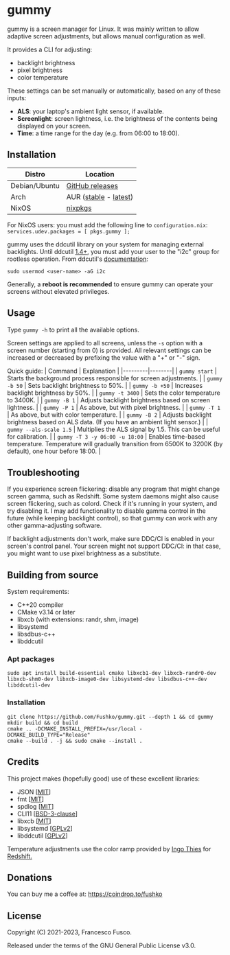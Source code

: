 # gummy

gummy is a screen manager for Linux. It was mainly written to allow adaptive screen adjustments, but allows manual configuration as well.

It provides a CLI for adjusting:

- backlight brightness
- pixel brightness
- color temperature

These settings can be set manually or automatically, based on any of these inputs:
- **ALS**: your laptop's ambient light sensor, if available.
- **Screenlight**: screen lightness, i.e. the brightness of the contents being displayed on your screen.
- **Time**: a time range for the day (e.g. from 06:00 to 18:00).

## Installation

| Distro | Location |
|---------|--------|
| Debian/Ubuntu  | [GitHub releases](https://github.com/Fushko/gummy/releases/latest) |
| Arch    | AUR ([stable](https://aur.archlinux.org/packages/gummy/) - [latest](https://aur.archlinux.org/packages/gummy-git/)) |
| NixOS   | [nixpkgs](https://search.nixos.org/packages?channel=unstable&show=gummy&query=gummy) |

For NixOS users: you must add the following line to `configuration.nix`: `services.udev.packages = [ pkgs.gummy ];`

gummy uses the ddcutil library on your system for managing external backlights. Until ddcutil [1.4+](https://www.ddcutil.com/release_notes/#i2c-device-permissions-simplified), you must add your user to the "i2c" group for rootless operation. From ddcutil's [documentation](https://www.ddcutil.com/config_steps/#i2c-device-permissions):

`sudo usermod <user-name> -aG i2c`

Generally, a **reboot is recommended** to ensure gummy can operate your screens without elevated privileges.

## Usage

Type `gummy -h` to print all the available options.

Screen settings are applied to all screens, unless the `-s` option with a screen number (starting from 0) is provided.
All relevant settings can be increased or decreased by prefixing the value with a "+" or "-" sign.

Quick guide:
| Command | Explanation |
|---------|--------|
| `gummy start`   | Starts the background process responsible for screen adjustments. |
| `gummy -b 50`   | Sets backlight brightness to 50%. |
| `gummy -b +50`  | Increases backlight brightness by 50%. |
| `gummy -t 3400` | Sets the color temperature to 3400K. |
| `gummy -B 1`    | Adjusts backlight brightness based on screen lightness. |
| `gummy -P 1`    | As above, but with pixel brightness. |
| `gummy -T 1`    | As above, but with color temperature. |
| `gummy -B 2`    | Adjusts backlight brightness based on ALS data. (If you have an ambient light sensor.) |
| `gummy --als-scale 1.5` | Multiplies the ALS signal by 1.5. This can be useful for calibration. |
| `gummy -T 3 -y 06:00 -u 18:00` | Enables time-based temperature. Temperature will gradually transition from 6500K to 3200K (by default), one hour before 18:00. |

## Troubleshooting

If you experience screen flickering: disable any program that might change screen gamma, such as Redshift. Some system daemons might also cause screen flickering, such as colord. Check if it's running in your system, and try disabling it. I may add functionality to disable gamma control in the future (while keeping backlight control), so that gummy can work with any other gamma-adjusting software.

If backlight adjustments don't work, make sure DDC/CI is enabled in your screen's control panel. Your screen might not support DDC/CI: in that case, you might want to use pixel brightness as a substitute.



## Building from source

System requirements:

- C++20 compiler
- CMake v3.14 or later
- libxcb (with extensions: randr, shm, image)
- libsystemd
- libsdbus-c++
- libddcutil

### Apt packages

`sudo apt install build-essential cmake libxcb1-dev libxcb-randr0-dev libxcb-shm0-dev libxcb-image0-dev libsystemd-dev libsdbus-c++-dev libddcutil-dev`

### Installation

```
git clone https://github.com/Fushko/gummy.git --depth 1 && cd gummy
mkdir build && cd build
cmake .. -DCMAKE_INSTALL_PREFIX=/usr/local -DCMAKE_BUILD_TYPE="Release"
cmake --build . -j && sudo cmake --install .
```

## Credits
This project makes (hopefully good) use of these excellent libraries:

- JSON [[MIT](https://github.com/nlohmann/json/blob/develop/LICENSE.MIT)]
- fmt [[MIT](https://github.com/fmtlib/fmt/blob/master/LICENSE.rst)]
- spdlog [[MIT](https://github.com/gabime/spdlog/blob/v1.x/LICENSE)]
- CLI11 [[BSD-3-clause](https://github.com/CLIUtils/CLI11/blob/main/LICENSE)]
- libxcb [[MIT](https://github.com/freedesktop/xcb-libxcb/blob/master/COPYING)]
- libsystemd [[GPLv2](https://github.com/systemd/systemd/blob/main/LICENSE.GPL2)]
- libddcutil [[GPLv2](https://github.com/rockowitz/ddcutil/blob/1.4.1-release/COPYING)]

Temperature adjustments use the color ramp provided by [Ingo Thies](https://github.com/jonls/redshift/blob/master/README-colorramp) for [Redshift.](https://github.com/jonls/redshift)

## Donations

You can buy me a coffee at: https://coindrop.to/fushko

## License

Copyright (C) 2021-2023, Francesco Fusco.

Released under the terms of the GNU General Public License v3.0.
